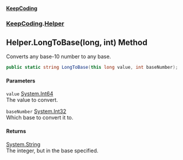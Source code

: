 #### [KeepCoding](index.md 'index')
### [KeepCoding](KeepCoding.md 'KeepCoding').[Helper](Helper.md 'KeepCoding.Helper')
## Helper.LongToBase(long, int) Method
Converts any base-10 number to any base.  
```csharp
public static string LongToBase(this long value, int baseNumber);
```
#### Parameters
<a name='KeepCoding.Helper.LongToBase(long.int).value'></a>
`value` [System.Int64](https://docs.microsoft.com/en-us/dotnet/api/System.Int64 'System.Int64')  
The value to convert.
  
<a name='KeepCoding.Helper.LongToBase(long.int).baseNumber'></a>
`baseNumber` [System.Int32](https://docs.microsoft.com/en-us/dotnet/api/System.Int32 'System.Int32')  
Which base to convert it to.
  
#### Returns
[System.String](https://docs.microsoft.com/en-us/dotnet/api/System.String 'System.String')  
The integer, but in the base specified.
